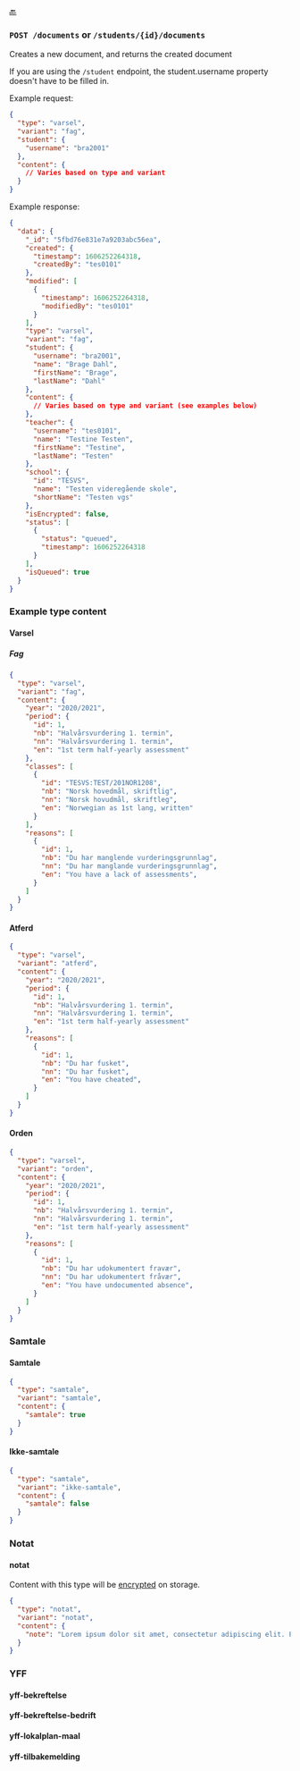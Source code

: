 [🔙 ](https://github.com/vtfk/minelev-api#post-documents)

### ```POST /documents``` or ```/students/{id}/documents```

Creates a new document, and returns the created document

If you are using the `/student` endpoint, the student.username property doesn't have to be filled in.

Example request:

```json
{
  "type": "varsel",
  "variant": "fag",
  "student": {
    "username": "bra2001"
  },
  "content": {
    // Varies based on type and variant
  }
}
```

Example response:

```json
{
  "data": {
    "_id": "5fbd76e831e7a9203abc56ea",
    "created": {
      "timestamp": 1606252264318,
      "createdBy": "tes0101"
    },
    "modified": [
      {
        "timestamp": 1606252264318,
        "modifiedBy": "tes0101"
      }
    ],
    "type": "varsel",
    "variant": "fag",
    "student": {
      "username": "bra2001",
      "name": "Brage Dahl",
      "firstName": "Brage",
      "lastName": "Dahl"
    },
    "content": {
      // Varies based on type and variant (see examples below)
    },
    "teacher": {
      "username": "tes0101",
      "name": "Testine Testen",
      "firstName": "Testine",
      "lastName": "Testen"
    },
    "school": {
      "id": "TESVS",
      "name": "Testen videregående skole",
      "shortName": "Testen vgs"
    },
    "isEncrypted": false,
    "status": [
      {
        "status": "queued",
        "timestamp": 1606252264318
      }
    ],
    "isQueued": true
  }
}
```

### Example type content

#### Varsel

##### Fag

```json
{
  "type": "varsel",
  "variant": "fag",
  "content": {
    "year": "2020/2021",
    "period": {
      "id": 1,
      "nb": "Halvårsvurdering 1. termin",
      "nn": "Halvårsvurdering 1. termin",
      "en": "1st term half-yearly assessment"
    },
    "classes": [
      {
        "id": "TESVS:TEST/201NOR1208",
        "nb": "Norsk hovedmål, skriftlig",
        "nn": "Norsk hovudmål, skriftleg",
        "en": "Norwegian as 1st lang, written"
      }
    ],
    "reasons": [
      {
        "id": 1,
        "nb": "Du har manglende vurderingsgrunnlag",
        "nn": "Du har manglande vurderingsgrunnlag",
        "en": "You have a lack of assessments",
      }
    ]
  }
}
```

#### Atferd

```json
{
  "type": "varsel",
  "variant": "atferd",
  "content": {
    "year": "2020/2021",
    "period": {
      "id": 1,
      "nb": "Halvårsvurdering 1. termin",
      "nn": "Halvårsvurdering 1. termin",
      "en": "1st term half-yearly assessment"
    },
    "reasons": [
      {
        "id": 1,
        "nb": "Du har fusket",
        "nn": "Du har fusket",
        "en": "You have cheated",
      }
    ]
  }
}
```

#### Orden

```json
{
  "type": "varsel",
  "variant": "orden",
  "content": {
    "year": "2020/2021",
    "period": {
      "id": 1,
      "nb": "Halvårsvurdering 1. termin",
      "nn": "Halvårsvurdering 1. termin",
      "en": "1st term half-yearly assessment"
    },
    "reasons": [
      {
        "id": 1,
        "nb": "Du har udokumentert fravær",
        "nn": "Du har udokumentert fråvær",
        "en": "You have undocumented absence",
      }
    ]
  }
}
```

### Samtale

#### Samtale

```json
{
  "type": "samtale",
  "variant": "samtale",
  "content": {
    "samtale": true
  }
}
```

#### Ikke-samtale

```json
{
  "type": "samtale",
  "variant": "ikke-samtale",
  "content": {
    "samtale": false
  }
}
```

### Notat

#### notat

Content with this type will be [encrypted](https://github.com/vtfk/minelev-api/blob/main/lib/encryption.js) on storage.

```json
{
  "type": "notat",
  "variant": "notat",
  "content": {
    "note": "Lorem ipsum dolor sit amet, consectetur adipiscing elit. Phasellus eget hendrerit lacus. Cras sit amet sodales massa. Nullam bibendum gravida ligula nec vulputate. Donec sodales sodales sagittis. Aenean nisl velit, porttitor gravida vehicula quis, euismod id tortor. Mauris sed consequat dui. Etiam tempus leo vel aliquam porta. Ut eget maximus dolor.\n\nProin rutrum nisi accumsan, ultrices diam a, gravida augue. Sed et leo lectus. Nunc consequat urna eget magna elementum, eu feugiat diam imperdiet. Integer dolor tellus, sollicitudin et ultrices non, pulvinar eget dui. Fusce diam mi, tempor sed turpis id, congue blandit velit. Cras vitae sapien rhoncus, elementum magna id, scelerisque quam. Quisque pretium arcu at dolor elementum, sit amet lobortis nulla laoreet. Proin euismod at ipsum imperdiet molestie. Mauris non sodales lacus, vel hendrerit lectus. Fusce malesuada vulputate faucibus."
  }
}
```

### YFF

#### yff-bekreftelse

#### yff-bekreftelse-bedrift

#### yff-lokalplan-maal

#### yff-tilbakemelding